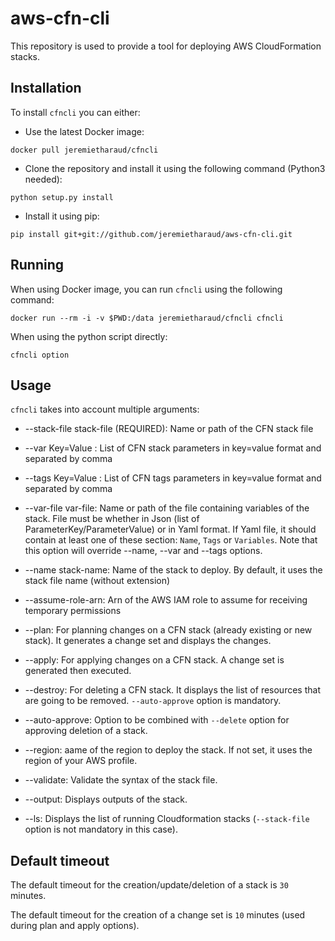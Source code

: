 # aws-cfn-cli

This repository is used to provide a tool for deploying AWS CloudFormation stacks.

## Installation

To install `cfncli` you can either:

* Use the latest Docker image:
```
docker pull jeremietharaud/cfncli
```

* Clone the repository and install it using the following command (Python3 needed):
```
python setup.py install
```

* Install it using pip:
```
pip install git+git://github.com/jeremietharaud/aws-cfn-cli.git
```

## Running

When using Docker image, you can run `cfncli` using the following command:
```
docker run --rm -i -v $PWD:/data jeremietharaud/cfncli cfncli
```

When using the python script directly:
```
cfncli option
```

## Usage

`cfncli` takes into account multiple arguments:

 * --stack-file stack-file (REQUIRED): Name or path of the CFN stack file

 * --var Key=Value : List of CFN stack parameters in key=value format and separated by comma

 * --tags Key=Value : List of CFN tags parameters in key=value format and separated by comma

 * --var-file var-file: Name or path of the file containing variables of the stack. File must be whether in Json (list of ParameterKey/ParameterValue) or in Yaml format. If Yaml file, it should contain at least one of these section: `Name`, `Tags` or `Variables`. Note that this option will override --name, --var and --tags options.

 * --name stack-name: Name of the stack to deploy. By default, it uses the stack file name (without extension)

 * --assume-role-arn: Arn of the AWS IAM role to assume for receiving temporary permissions

 * --plan: For planning changes on a CFN stack (already existing or new stack). It generates a change set and displays the changes.

 * --apply: For applying changes on a CFN stack. A change set is generated then executed.

 * --destroy: For deleting a CFN stack. It displays the list of resources that are going to be removed. `--auto-approve` option is mandatory.

 * --auto-approve: Option to be combined with `--delete` option for approving deletion of a stack.

 * --region: aame of the region to deploy the stack. If not set, it uses the region of your AWS profile.

 * --validate: Validate the syntax of the stack file.

 * --output: Displays outputs of the stack.

 * --ls: Displays the list of running Cloudformation stacks (`--stack-file` option is not mandatory in this case).

 ## Default timeout

 The default timeout for the creation/update/deletion of a stack is `30` minutes.

 The default timeout for the creation of a change set is `10` minutes (used during plan and apply options).
